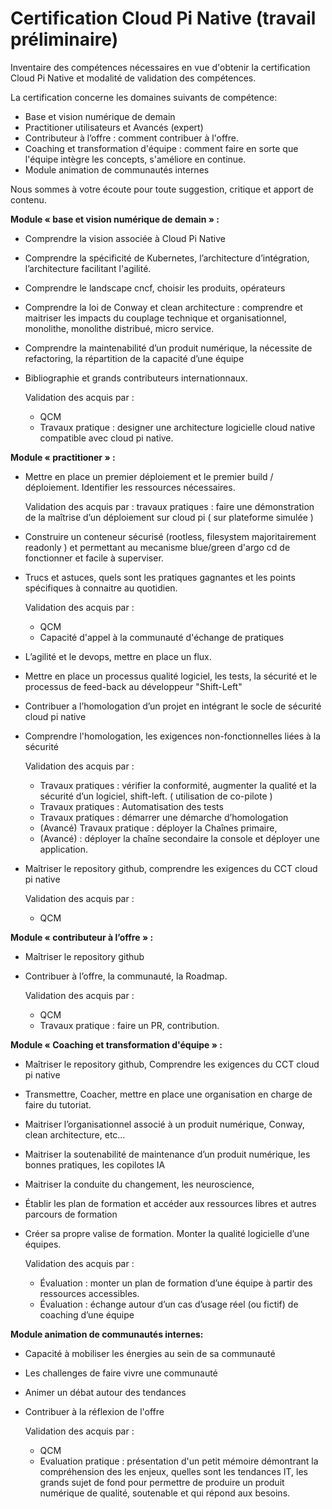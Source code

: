 # Certification Cloud Pi Native (travail préliminaire)

Inventaire des compétences nécessaires en vue d'obtenir la certification Cloud Pi Native et modalité de validation des compétences.

La certification concerne les domaines suivants de compétence:

- Base et vision numérique de demain
- Practitioner utilisateurs et Avancés (expert)
- Contributeur à l’offre : comment contribuer à l'offre.
- Coaching et transformation d'équipe : comment faire en sorte que l'équipe intègre les concepts, s'améliore en continue. 
- Module animation de communautés internes

Nous sommes à votre écoute pour toute suggestion, critique et apport de contenu.

**Module « base et vision numérique de demain » :**
- Comprendre la vision associée à Cloud Pi Native
- Comprendre la spécificité de Kubernetes, l’architecture d’intégration, l’architecture facilitant l'agilité.
- Comprendre le landscape cncf, choisir les produits, opérateurs
- Comprendre la loi de Conway et clean architecture : comprendre et maitriser les impacts du couplage technique et organisationnel, monolithe, monolithe distribué, micro service.
- Comprendre la maintenabilité d’un produit numérique, la nécessite de refactoring, la répartition de la capacité d’une équipe
- Bibliographie et grands contributeurs internationnaux.

  Validation des acquis par : 
  - QCM
  - Travaux pratique : designer une architecture logicielle cloud native compatible avec cloud pi native.

**Module « practitioner » :**
- Mettre en place un premier déploiement et le premier build / déploiement. Identifier les ressources nécessaires.

  Validation des acquis par :
  travaux pratiques : faire une démonstration de la maîtrise d’un déploiement sur cloud pi ( sur plateforme simulée )

- Construire un conteneur sécurisé (rootless, filesystem majoritairement readonly ) et permettant au mecanisme blue/green d'argo cd de fonctionner et facile à superviser.

- Trucs et astuces, quels sont les pratiques gagnantes et les points spécifiques à connaitre au quotidien.

  Validation des acquis par :
  - QCM
  - Capacité d'appel à la communauté d'échange de pratiques

- L’agilité et le devops, mettre en place un flux.
- Mettre en place un processus qualité logiciel, les tests, la sécurité et le processus de feed-back au développeur "Shift-Left"
- Contribuer a l’homologation d’un projet en intégrant le socle de sécurité cloud pi native
- Comprendre l'homologation, les exigences non-fonctionnelles liées à la sécurité

  Validation des acquis par :
    - Travaux pratiques : vérifier la conformité, augmenter la qualité et la sécurité d’un logiciel, shift-left.  ( utilisation de co-pilote )
    - Travaux pratiques : Automatisation des tests
    - Travaux pratiques : démarrer une démarche d’homologation
    - (Avancé) Travaux pratique :  déployer la Chaînes primaire, 
    - (Avancé) : déployer la chaîne secondaire la console et déployer une application.

- Maîtriser le repository github, comprendre les exigences du CCT cloud pi native
  
  Validation des acquis par :
  - QCM

**Module « contributeur à l’offre » :**

- Maîtriser le repository github
- Contribuer à l’offre, la communauté, la Roadmap.

  Validation des acquis par :
  - QCM
  - Travaux pratique :  faire un PR, contribution.

**Module « Coaching et transformation d'équipe » :**

- Maîtriser le repository github, Comprendre les exigences du CCT cloud pi native
- Transmettre, Coacher, mettre en place une organisation en charge de faire du tutoriat. 
- Maitriser l’organisationnel associé à un produit numérique, Conway, clean architecture, etc…
- Maitriser la soutenabilité de maintenance d’un produit numérique, les bonnes pratiques, les copilotes IA

- Maitriser la conduite du changement, les neuroscience,
- Établir les plan de formation et accéder aux ressources libres et autres parcours de formation 
- Créer sa propre valise de formation. Monter la qualité logicielle d’une équipes. 

  Validation des acquis par :
  - Évaluation : monter un plan de formation d’une équipe à partir des ressources accessibles.
  - Évaluation : échange autour d’un cas d’usage réel (ou fictif) de coaching d’une équipe

**Module animation de communautés internes:**

- Capacité à mobiliser les énergies au sein de sa communauté 
- Les challenges de faire vivre une communauté
- Animer un débat autour des tendances 
- Contribuer à la réflexion de l'offre

  Validation des acquis par :
  - QCM
  - Evaluation pratique : présentation d'un petit mémoire démontrant la compréhension des les enjeux, quelles sont les tendances IT, les grands sujet de fond pour permettre de produire un produit numérique de qualité, soutenable et qui répond aux besoins.
